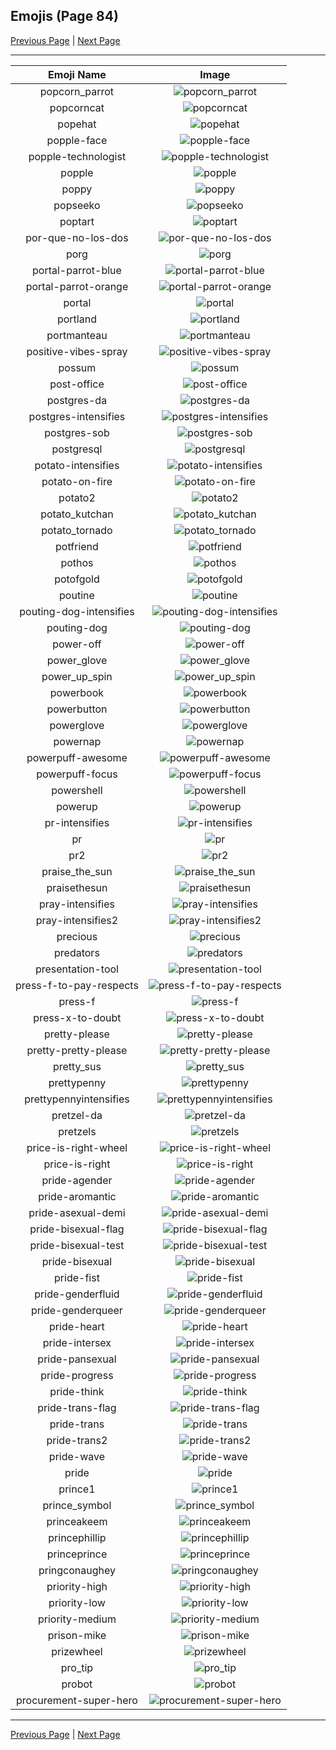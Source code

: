 
## Emojis (Page 84)

[Previous Page](/docs/hc/page-p-0083.md)
  | [Next Page](/docs/hc/page-p-0085.md)

<hr />

|Emoji Name|Image|
| :-: | :-: |
|popcorn_parrot| ![popcorn_parrot](/emojis/hc/popcorn_parrot.gif)|
|popcorncat| ![popcorncat](/emojis/hc/popcorncat.gif)|
|popehat| ![popehat](/emojis/hc/popehat.png)|
|popple-face| ![popple-face](/emojis/hc/popple-face.png)|
|popple-technologist| ![popple-technologist](/emojis/hc/popple-technologist.png)|
|popple| ![popple](/emojis/hc/popple.png)|
|poppy| ![poppy](/emojis/hc/poppy.png)|
|popseeko| ![popseeko](/emojis/hc/popseeko.jpg)|
|poptart| ![poptart](/emojis/hc/poptart.png)|
|por-que-no-los-dos| ![por-que-no-los-dos](/emojis/hc/por-que-no-los-dos.png)|
|porg| ![porg](/emojis/hc/porg.png)|
|portal-parrot-blue| ![portal-parrot-blue](/emojis/hc/portal-parrot-blue.gif)|
|portal-parrot-orange| ![portal-parrot-orange](/emojis/hc/portal-parrot-orange.gif)|
|portal| ![portal](/emojis/hc/portal.png)|
|portland| ![portland](/emojis/hc/portland.jpg)|
|portmanteau| ![portmanteau](/emojis/hc/portmanteau.png)|
|positive-vibes-spray| ![positive-vibes-spray](/emojis/hc/positive-vibes-spray.png)|
|possum| ![possum](/emojis/hc/possum.png)|
|post-office| ![post-office](/emojis/hc/post-office.jpg)|
|postgres-da| ![postgres-da](/emojis/hc/postgres-da.png)|
|postgres-intensifies| ![postgres-intensifies](/emojis/hc/postgres-intensifies.gif)|
|postgres-sob| ![postgres-sob](/emojis/hc/postgres-sob.png)|
|postgresql| ![postgresql](/emojis/hc/postgresql.png)|
|potato-intensifies| ![potato-intensifies](/emojis/hc/potato-intensifies.gif)|
|potato-on-fire| ![potato-on-fire](/emojis/hc/potato-on-fire.gif)|
|potato2| ![potato2](/emojis/hc/potato2.png)|
|potato_kutchan| ![potato_kutchan](/emojis/hc/potato_kutchan.jpg)|
|potato_tornado| ![potato_tornado](/emojis/hc/potato_tornado.png)|
|potfriend| ![potfriend](/emojis/hc/potfriend.png)|
|pothos| ![pothos](/emojis/hc/pothos.jpg)|
|potofgold| ![potofgold](/emojis/hc/potofgold.png)|
|poutine| ![poutine](/emojis/hc/poutine.png)|
|pouting-dog-intensifies| ![pouting-dog-intensifies](/emojis/hc/pouting-dog-intensifies.gif)|
|pouting-dog| ![pouting-dog](/emojis/hc/pouting-dog.png)|
|power-off| ![power-off](/emojis/hc/power-off.png)|
|power_glove| ![power_glove](/emojis/hc/power_glove.png)|
|power_up_spin| ![power_up_spin](/emojis/hc/power_up_spin.gif)|
|powerbook| ![powerbook](/emojis/hc/powerbook.png)|
|powerbutton| ![powerbutton](/emojis/hc/powerbutton.png)|
|powerglove| ![powerglove](/emojis/hc/powerglove.png)|
|powernap| ![powernap](/emojis/hc/powernap.jpg)|
|powerpuff-awesome| ![powerpuff-awesome](/emojis/hc/powerpuff-awesome.png)|
|powerpuff-focus| ![powerpuff-focus](/emojis/hc/powerpuff-focus.gif)|
|powershell| ![powershell](/emojis/hc/powershell.jpg)|
|powerup| ![powerup](/emojis/hc/powerup.gif)|
|pr-intensifies| ![pr-intensifies](/emojis/hc/pr-intensifies.gif)|
|pr| ![pr](/emojis/hc/pr.png)|
|pr2| ![pr2](/emojis/hc/pr2.png)|
|praise_the_sun| ![praise_the_sun](/emojis/hc/praise_the_sun.gif)|
|praisethesun| ![praisethesun](/emojis/hc/praisethesun.jpg)|
|pray-intensifies| ![pray-intensifies](/emojis/hc/pray-intensifies.gif)|
|pray-intensifies2| ![pray-intensifies2](/emojis/hc/pray-intensifies2.gif)|
|precious| ![precious](/emojis/hc/precious.jpg)|
|predators| ![predators](/emojis/hc/predators.png)|
|presentation-tool| ![presentation-tool](/emojis/hc/presentation-tool.png)|
|press-f-to-pay-respects| ![press-f-to-pay-respects](/emojis/hc/press-f-to-pay-respects.png)|
|press-f| ![press-f](/emojis/hc/press-f.png)|
|press-x-to-doubt| ![press-x-to-doubt](/emojis/hc/press-x-to-doubt.png)|
|pretty-please| ![pretty-please](/emojis/hc/pretty-please.png)|
|pretty-pretty-please| ![pretty-pretty-please](/emojis/hc/pretty-pretty-please.png)|
|pretty_sus| ![pretty_sus](/emojis/hc/pretty_sus.png)|
|prettypenny| ![prettypenny](/emojis/hc/prettypenny.jpg)|
|prettypennyintensifies| ![prettypennyintensifies](/emojis/hc/prettypennyintensifies.gif)|
|pretzel-da| ![pretzel-da](/emojis/hc/pretzel-da.png)|
|pretzels| ![pretzels](/emojis/hc/pretzels.png)|
|price-is-right-wheel| ![price-is-right-wheel](/emojis/hc/price-is-right-wheel.gif)|
|price-is-right| ![price-is-right](/emojis/hc/price-is-right.png)|
|pride-agender| ![pride-agender](/emojis/hc/pride-agender.png)|
|pride-aromantic| ![pride-aromantic](/emojis/hc/pride-aromantic.png)|
|pride-asexual-demi| ![pride-asexual-demi](/emojis/hc/pride-asexual-demi.png)|
|pride-bisexual-flag| ![pride-bisexual-flag](/emojis/hc/pride-bisexual-flag.png)|
|pride-bisexual-test| ![pride-bisexual-test](/emojis/hc/pride-bisexual-test.png)|
|pride-bisexual| ![pride-bisexual](/emojis/hc/pride-bisexual.png)|
|pride-fist| ![pride-fist](/emojis/hc/pride-fist.png)|
|pride-genderfluid| ![pride-genderfluid](/emojis/hc/pride-genderfluid.png)|
|pride-genderqueer| ![pride-genderqueer](/emojis/hc/pride-genderqueer.png)|
|pride-heart| ![pride-heart](/emojis/hc/pride-heart.png)|
|pride-intersex| ![pride-intersex](/emojis/hc/pride-intersex.png)|
|pride-pansexual| ![pride-pansexual](/emojis/hc/pride-pansexual.png)|
|pride-progress| ![pride-progress](/emojis/hc/pride-progress.png)|
|pride-think| ![pride-think](/emojis/hc/pride-think.png)|
|pride-trans-flag| ![pride-trans-flag](/emojis/hc/pride-trans-flag.png)|
|pride-trans| ![pride-trans](/emojis/hc/pride-trans.png)|
|pride-trans2| ![pride-trans2](/emojis/hc/pride-trans2.png)|
|pride-wave| ![pride-wave](/emojis/hc/pride-wave.png)|
|pride| ![pride](/emojis/hc/pride.png)|
|prince1| ![prince1](/emojis/hc/prince1.gif)|
|prince_symbol| ![prince_symbol](/emojis/hc/prince_symbol.png)|
|princeakeem| ![princeakeem](/emojis/hc/princeakeem.jpg)|
|princephillip| ![princephillip](/emojis/hc/princephillip.png)|
|princeprince| ![princeprince](/emojis/hc/princeprince.png)|
|pringconaughey| ![pringconaughey](/emojis/hc/pringconaughey.png)|
|priority-high| ![priority-high](/emojis/hc/priority-high.png)|
|priority-low| ![priority-low](/emojis/hc/priority-low.png)|
|priority-medium| ![priority-medium](/emojis/hc/priority-medium.png)|
|prison-mike| ![prison-mike](/emojis/hc/prison-mike.png)|
|prizewheel| ![prizewheel](/emojis/hc/prizewheel.gif)|
|pro_tip| ![pro_tip](/emojis/hc/pro_tip.png)|
|probot| ![probot](/emojis/hc/probot.png)|
|procurement-super-hero| ![procurement-super-hero](/emojis/hc/procurement-super-hero.png)|

<hr/>

[Previous Page](/docs/hc/page-p-0083.md)
  | [Next Page](/docs/hc/page-p-0085.md)